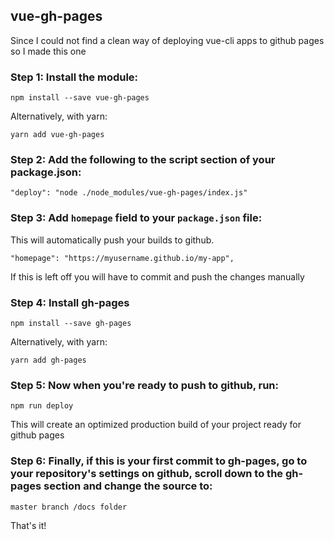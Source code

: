 ## vue-gh-pages

Since I could not find a clean way of deploying vue-cli apps to github pages so I made this one

### Step 1: Install the module:

    npm install --save vue-gh-pages

Alternatively, with yarn:

    yarn add vue-gh-pages

### Step 2: Add the following to the script section of your package.json:

    "deploy": "node ./node_modules/vue-gh-pages/index.js"

### Step 3: Add `homepage` field to your `package.json` file:
This will automatically push your builds to github.

    "homepage": "https://myusername.github.io/my-app",

If this is left off you will have to commit and push the changes manually

### Step 4:  Install gh-pages

    npm install --save gh-pages

Alternatively, with yarn:

    yarn add gh-pages

### Step 5: Now when you're ready to push to github, run:

    npm run deploy

This will create an optimized production build of your project ready for github pages

### Step 6: Finally, if this is your first commit to gh-pages, go to your repository's settings on github, scroll down to the gh-pages section and change the source to:

    master branch /docs folder

That's it!

